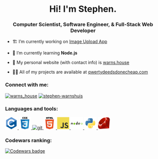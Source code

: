 <h1 align="center">Hi! I'm Stephen.</h1>
<h3 align="center">Computer Scientist, Software Engineer, & Full-Stack Web Developer</h3>

- 🏗️ I’m currently working on [Image Upload App](https://github.com/warnshouse/image-upload-app)

- 🧰 I’m currently learning **Node.js**

- 🔗 My personal website (with contact info) is [warns.house](https://www.warns.house)

- 👨‍💻 All of my projects are available at [qwertydeedsdonecheap.com](https://www.qwertydeedsdonecheap.com)

<h3 align="left">Connect with me:</h3>
<p align="left">
<a href="https://twitter.com/warns_house" target="blank"><img align="center" src="https://raw.githubusercontent.com/rahuldkjain/github-profile-readme-generator/master/src/images/icons/Social/twitter.svg" alt="warns_house" height="30" width="40" /></a>
<a href="https://linkedin.com/in/stephen-warnshuis" target="blank"><img align="center" src="https://raw.githubusercontent.com/rahuldkjain/github-profile-readme-generator/master/src/images/icons/Social/linked-in-alt.svg" alt="stephen-warnshuis" height="30" width="40" /></a>
</p>

<h3 align="left">Languages and tools:</h3>
<p align="left">
<a href="https://www.cprogramming.com/" target="_blank" rel="noreferrer"> <img src="https://raw.githubusercontent.com/devicons/devicon/master/icons/c/c-original.svg" alt="c" width="40" height="40"/> </a> <a href="https://www.w3schools.com/css/" target="_blank" rel="noreferrer"> <img src="https://raw.githubusercontent.com/devicons/devicon/master/icons/css3/css3-original-wordmark.svg" alt="css3" width="40" height="40"/> </a> <a href="https://git-scm.com/" target="_blank" rel="noreferrer"> <img src="https://www.vectorlogo.zone/logos/git-scm/git-scm-icon.svg" alt="git" width="40" height="40"/> </a> <a href="https://www.w3.org/html/" target="_blank" rel="noreferrer"> <img src="https://raw.githubusercontent.com/devicons/devicon/master/icons/html5/html5-original-wordmark.svg" alt="html5" width="40" height="40"/> </a> <a href="https://developer.mozilla.org/en-US/docs/Web/JavaScript" target="_blank" rel="noreferrer"> <img src="https://raw.githubusercontent.com/devicons/devicon/master/icons/javascript/javascript-original.svg" alt="javascript" width="40" height="40"/> </a> <a href="https://nodejs.org" target="_blank" rel="noreferrer"> <img src="https://raw.githubusercontent.com/devicons/devicon/master/icons/nodejs/nodejs-original-wordmark.svg" alt="nodejs" width="40" height="40"/> </a> <a href="https://www.python.org" target="_blank" rel="noreferrer"> <img src="https://raw.githubusercontent.com/devicons/devicon/master/icons/python/python-original.svg" alt="python" width="40" height="40"/> </a> <a href="https://www.ruby-lang.org/en/" target="_blank" rel="noreferrer"> <img src="https://raw.githubusercontent.com/devicons/devicon/master/icons/ruby/ruby-original.svg" alt="ruby" width="40" height="40"/> </a>
</p>

<h3 align="left">Codewars ranking:</h3>
<p align="left">
<a href="https://www.codewars.com/users/warnshouse" target="_blank" rel="noreferrer"> <img src="https://www.codewars.com/users/warnshouse/badges/large" alt="Codewars badge"> </a>
</p>
